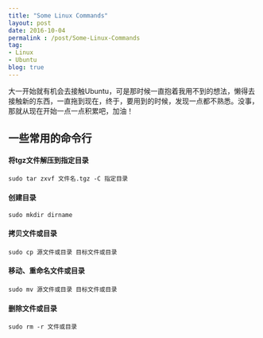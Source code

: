 ```yaml
---
title: "Some Linux Commands"
layout: post
date: 2016-10-04
permalink : /post/Some-Linux-Commands
tag:
- Linux
- Ubuntu
blog: true
---  
```


大一开始就有机会去接触Ubuntu，可是那时候一直抱着我用不到的想法，懒得去接触新的东西，一直拖到现在，终于，要用到的时候，发现一点都不熟悉。没事，那就从现在开始一点一点积累吧，加油！  

## 一些常用的命令行  

#### 将tgz文件解压到指定目录  

`sudo tar zxvf 文件名.tgz -C 指定目录`    

#### 创建目录  

`sudo mkdir dirname`  

#### 拷贝文件或目录       

`sudo cp 源文件或目录 目标文件或目录`   

#### 移动、重命名文件或目录         

`sudo mv 源文件或目录 目标文件或目录`    

#### 删除文件或目录            

`sudo rm -r 文件或目录`         






